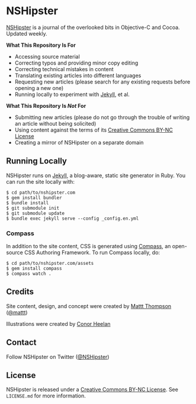 # NSHipster

[NSHipster](http://nshipster.com) is a journal of the overlooked bits in Objective-C and Cocoa. Updated weekly.

**What This Repository Is For**

- Accessing source material
- Correcting typos and providing minor copy editing
- Correcting technical mistakes in content
- Translating existing articles into different languages
- Requesting new articles (please search for any existing requests before opening a new one)
- Running locally to experiment with [Jekyll](https://github.com/mojombo/jekyll), et al.

**What This Repository Is _Not_ For**

- Submitting new articles (please do not go through the trouble of writing an article without being solicited)
- Using content against the terms of its [Creative Commons BY-NC License](http://creativecommons.org/licenses/by-nc/3.0/)
- Creating a mirror of NSHipster on a separate domain

## Running Locally

NSHipster runs on [Jekyll](https://github.com/mojombo/jekyll), a blog-aware, static site generator in Ruby. You can run the site locally with:

``` shell
$ cd path/to/nshipster.com
$ gem install bundler
$ bundle install
$ git submodule init
$ git submodule update
$ bundle exec jekyll serve --config _config.en.yml
```


### Compass

In addition to the site content, CSS is generated using [Compass](http://compass-style.org),  an open-source CSS Authoring Framework. To run Compass locally, do:

``` shell
$ cd path/to/nshipster.com/assets
$ gem install compass
$ compass watch .
```

## Credits

Site content, design, and concept were created by [Mattt Thompson](http://mattt.me/) ([@mattt](https://twitter.com/mattt))

Illustrations were created by [Conor Heelan](http://www.conorheelan.com)

## Contact

Follow NSHipster on Twitter ([@NSHipster](https://twitter.com/NSHipster))

## License

NSHipster is released under a [Creative Commons BY-NC License](http://creativecommons.org/licenses/by-nc/3.0/). See `LICENSE.md` for more information.
